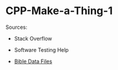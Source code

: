 # CPP-Make-a-Thing-1

Sources:

* Stack Overflow

* Software Testing Help

* [Bible Data Files](https://www.sacred-texts.com/bib/osrc/index.htm)
